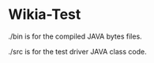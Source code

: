 Wikia-Test
==========
./bin is for the compiled JAVA bytes files.

./src is for the test driver JAVA class code.
